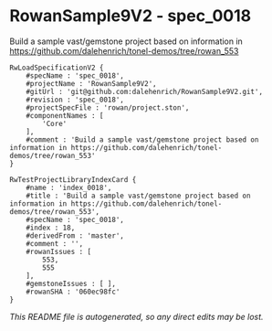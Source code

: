 # RowanSample9V2 - spec_0018
Build a sample vast/gemstone project based on information in https://github.com/dalehenrich/tonel-demos/tree/rowan_553
```
RwLoadSpecificationV2 {
	#specName : 'spec_0018',
	#projectName : 'RowanSample9V2',
	#gitUrl : 'git@github.com:dalehenrich/RowanSample9V2.git',
	#revision : 'spec_0018',
	#projectSpecFile : 'rowan/project.ston',
	#componentNames : [
		'Core'
	],
	#comment : 'Build a sample vast/gemstone project based on information in https://github.com/dalehenrich/tonel-demos/tree/rowan_553'
}

RwTestProjectLibraryIndexCard {
	#name : 'index_0018',
	#title : 'Build a sample vast/gemstone project based on information in https://github.com/dalehenrich/tonel-demos/tree/rowan_553',
	#specName : 'spec_0018',
	#index : 18,
	#derivedFrom : 'master',
	#comment : '',
	#rowanIssues : [
		553,
		555
	],
	#gemstoneIssues : [ ],
	#rowanSHA : '060ec98fc'
}
```

*This README file is autogenerated, so any direct edits may be lost.*
